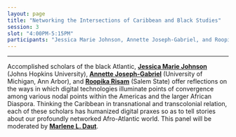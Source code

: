 ```yaml
---
layout: page
title: "Networking the Intersections of Caribbean and Black Studies"
session: 3
slot: "4:00PM-5:15PM"
participants: "Jessica Marie Johnson, Annette Joseph-Gabriel, and Roopika Risam"
---
```



---

Accomplished scholars of the black Atlantic, **[Jessica Marie Johnson]({{site.baseurl}}/bios#jessica-marie-johnson)** (Johns Hopkins University), **[Annette Joseph-Gabriel]({{site.baseurl}}/bios#annette-joseph-gabriel)** (University of Michigan, Ann Arbor), and **[Roopika Risam]({{site.baseurl}}/bios#roopika-risam)** (Salem State) offer reflections on the ways in which digital technologies illuminate points of convergence among various nodal points within the Americas and the larger African Diaspora. Thinking the Caribbean in transnational and transcolonial relation, each of these scholars has humanized digital praxes so as to tell stories about our profoundly networked Afro-Atlantic world. This panel will be moderated by **[Marlene L. Daut](https://woodson.as.virginia.edu/people/profile/mld9b)**.